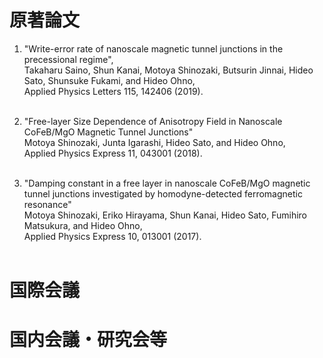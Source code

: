 # 原著論文
1. "Write-error rate of nanoscale magnetic tunnel junctions in the precessional regime",<br>
Takaharu Saino, Shun Kanai, Motoya Shinozaki, Butsurin Jinnai, Hideo Sato, Shunsuke Fukami, and Hideo Ohno,<br>
Applied Physics Letters 115, 142406 (2019).<br><br>

1. "Free-layer Size Dependence of Anisotropy Field in Nanoscale CoFeB/MgO Magnetic Tunnel Junctions"<br>
Motoya Shinozaki, Junta Igarashi, Hideo Sato, and Hideo Ohno,<br>
Applied Physics Express 11, 043001 (2018).<br><br>

1. "Damping constant in a free layer in nanoscale CoFeB/MgO magnetic tunnel junctions investigated by homodyne-detected ferromagnetic resonance"<br>
Motoya Shinozaki, Eriko Hirayama, Shun Kanai, Hideo Sato, Fumihiro Matsukura, and Hideo Ohno,<br>
Applied Physics Express 10, 013001 (2017).<br><br>

# 国際会議

# 国内会議・研究会等
